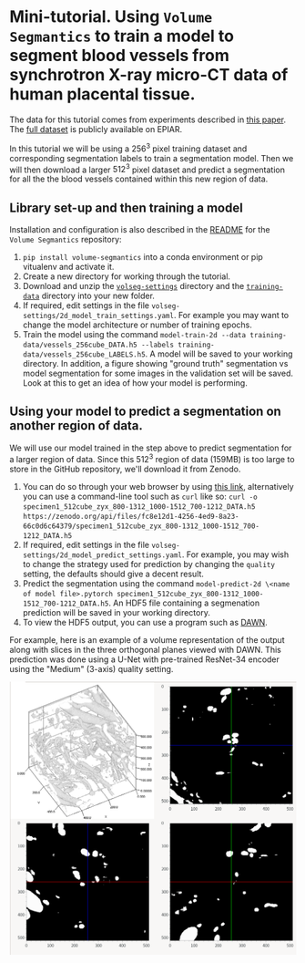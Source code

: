 # Mini-tutorial. Using `Volume Segmantics` to train a model to segment blood vessels from synchrotron X-ray micro-CT data of human placental tissue. 

The data for this tutorial comes from experiments described in [this paper](https://royalsocietypublishing.org/doi/10.1098/rsif.2021.0140). The [full dataset](https://www.ebi.ac.uk/empiar/EMPIAR-10562/) is publicly available on EPIAR.

In this tutorial we will be using a $256^3$ pixel training dataset and corresponding segmentation labels to train a segmentation model. Then we will then download a larger $512^3$ pixel dataset and predict a segmentation for all the the blood vessels contained within this new region of data.

## Library set-up and then training a model

Installation and configuration is also described in the [README](https://github.com/DiamondLightSource/volume-segmantics) for the `Volume Segmantics` repository:

1. `pip install volume-segmantics` into a conda environment or pip vitualenv and activate it.
2. Create a new directory for working through the tutorial.
3. Download and unzip the [`volseg-settings`](https://github.com/DiamondLightSource/volume-segmantics/releases/download/v0.2.6/volseg-settings.zip) directory and the [`training-data`](https://github.com/DiamondLightSource/volume-segmantics/releases/download/v0.2.6/training-data.zip) directory into your new folder.
4. If required, edit settings in the file `volseg-settings/2d_model_train_settings.yaml`. For example you may want to change the model architecture or number of training epochs.
5. Train the model using the command `model-train-2d --data training-data/vessels_256cube_DATA.h5 --labels training-data/vessels_256cube_LABELS.h5`. A model will be saved to your working directory. In addition, a figure showing "ground truth" segmentation vs model segmentation for some images in the validation set will be saved. Look at this to get an idea of how your model is performing.

## Using your model to predict a segmentation on another region of data.

We will use our model trained in the step above to predict segmentation for a larger region of data. Since this $512^3$ region of data (159MB) is too large to store in the GitHub repository, we'll download it from Zenodo. 

1. You can do so through your web browser by using [this link](https://zenodo.org/api/files/fc8e12d1-4256-4ed9-8a23-66c0d6c64379/specimen1_512cube_zyx_800-1312_1000-1512_700-1212_DATA.h5), alternatively you can use a command-line tool such as `curl` like so: `curl -o specimen1_512cube_zyx_800-1312_1000-1512_700-1212_DATA.h5 https://zenodo.org/api/files/fc8e12d1-4256-4ed9-8a23-66c0d6c64379/specimen1_512cube_zyx_800-1312_1000-1512_700-1212_DATA.h5`
2. If required, edit settings in the file `volseg-settings/2d_model_predict_settings.yaml`. For example, you may wish to change the strategy used for prediction by changing the `quality` setting, the defaults should give a decent result.
3. Predict the segmentation using the command `model-predict-2d \<name of model file>.pytorch specimen1_512cube_zyx_800-1312_1000-1512_700-1212_DATA.h5`. An HDF5 file containing a segmenation prediction will be saved in your working directory. 
4. To view the HDF5 output, you can use a program such as [DAWN](https://dawnsci.org/downloads/). 

For example, here is an example of a volume representation of the output along with slices in the three orthogonal planes viewed with DAWN. This prediction was done using a U-Net with pre-trained ResNet-34 encoder using the "Medium" (3-axis) quality setting. 

![Volume representation of prediction output and slices in the orthogonal planes](blood_vessel_prediction.png)
